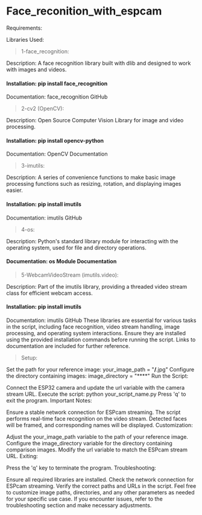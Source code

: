 # Face_reconition_with_espcam

Requirements:

Libraries Used:

> 1-face_recognition:

Description: A face recognition library built with dlib and designed to work with images and videos.
#### Installation: pip install face_recognition
Documentation: face_recognition GitHub

> 2-cv2 (OpenCV):

Description: Open Source Computer Vision Library for image and video processing.
#### Installation: pip install opencv-python
Documentation: OpenCV Documentation

> 3-imutils:

Description: A series of convenience functions to make basic image processing functions such as resizing, rotation, and displaying images easier.
#### Installation: pip install imutils
Documentation: imutils GitHub

> 4-os:

Description: Python's standard library module for interacting with the operating system, used for file and directory operations.
#### Documentation: os Module Documentation

> 5-WebcamVideoStream (imutils.video):

Description: 
Part of the imutils library, providing a threaded video stream class for efficient webcam access.
#### Installation: pip install imutils
Documentation: imutils GitHub
These libraries are essential for various tasks in the script, including face recognition, video stream handling, image processing, and operating system interactions. Ensure they are installed using the provided installation commands before running the script. Links to documentation are included for further reference.

> Setup:

Set the path for your reference image: your_image_path = "****/****.jpg"
Configure the directory containing images: image_directory = "****"
Run the Script:

Connect the ESP32 camera and update the url variable with the camera stream URL.
Execute the script: python your_script_name.py
Press 'q' to exit the program.
Important Notes:

Ensure a stable network connection for ESPcam streaming.
The script performs real-time face recognition on the video stream.
Detected faces will be framed, and corresponding names will be displayed.
Customization:

Adjust the your_image_path variable to the path of your reference image.
Configure the image_directory variable for the directory containing comparison images.
Modify the url variable to match the ESPcam stream URL.
Exiting:

Press the 'q' key to terminate the program.
Troubleshooting:

Ensure all required libraries are installed.
Check the network connection for ESPcam streaming.
Verify the correct paths and URLs in the script.
Feel free to customize image paths, directories, and any other parameters as needed for your specific use case. If you encounter issues, refer to the troubleshooting section and make necessary adjustments.

